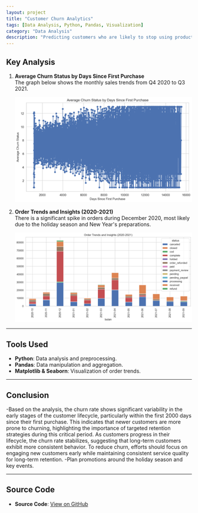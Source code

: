 ```yaml
---
layout: project
title: "Customer Churn Analytics"
tags: [Data Analysis, Python, Pandas, Visualization]
category: "Data Analysis"
description: "Predicting customers who are likely to stop using products (churn analysis)."
---
```


## Key Analysis  

1. **Average Churn Status by Days Since First Purchase**  
   The graph below shows the monthly sales trends from Q4 2020 to Q3 2021.

   ![Churn](https://github.com/hanif-dev/hanif-dev.github.io/blob/main/images/churn.PNG)

2. **Order Trends and Insights (2020-2021)**  
   There is a significant spike in orders during December 2020, most likely due to the holiday season and New Year's preparations.

   ![Order Trends](https://github.com/hanif-dev/hanif-dev.github.io/blob/main/images/order_trends.PNG)
   
---

## Tools Used  
- **Python**: Data analysis and preprocessing.  
- **Pandas**: Data manipulation and aggregation.  
- **Matplotlib & Seaborn**: Visualization of order trends.

---

## Conclusion  
-Based on the analysis, the churn rate shows significant variability in the early stages of the customer lifecycle, particularly within the first 2000 days since their first purchase. This indicates that newer customers are more prone to churning, highlighting the importance of targeted retention strategies during this critical period. As customers progress in their lifecycle, the churn rate stabilizes, suggesting that long-term customers exhibit more consistent behavior. To reduce churn, efforts should focus on engaging new customers early while maintaining consistent service quality for long-term retention.
-Plan promotions around the holiday season and key events.

---

## Source Code  
- **Source Code**: [View on GitHub](https://github.com/hanif-dev/sales-analysis)
